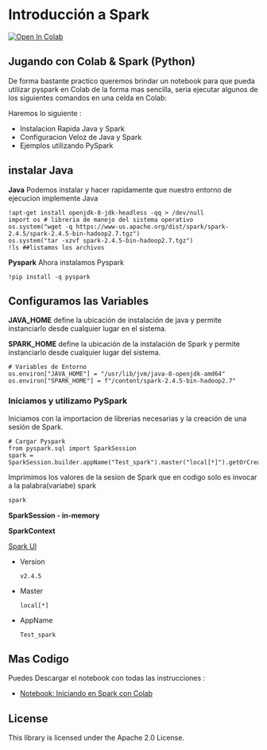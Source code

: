 # Introducción a Spark

[![Open In Colab](https://colab.research.google.com/assets/colab-badge.svg)](https://colab.research.google.com/github/Luxillo/Spark/blob/master/Colab%20y%20PySpark%20-%20Inicio.ipynb)
 
## Jugando con Colab & Spark (Python)

De forma bastante practico queremos brindar un notebook para que pueda utilizar pyspark en Colab de la forma mas sencilla, seria ejecutar algunos de los siguientes comandos en una celda en Colab:

Haremos lo siguiente :

- Instalacion Rapida Java y Spark
- Configuracion Veloz de Java y Spark
- Ejemplos utilizando PySpark

## instalar Java

__Java__ 
Podemos instalar y hacer rapidamente que nuestro entorno de ejecucion implemente Java

```shell
!apt-get install openjdk-8-jdk-headless -qq > /dev/null
import os # libreria de manejo del sistema operativo
os.system("wget -q https://www-us.apache.org/dist/spark/spark-2.4.5/spark-2.4.5-bin-hadoop2.7.tgz")
os.system("tar -xzvf spark-2.4.5-bin-hadoop2.7.tgz")
!ls ##listamos los archivos
```

__Pyspark__
Ahora instalamos Pyspark

```
!pip install -q pyspark

```

## Configuramos las Variables
__JAVA_HOME__  define la ubicación de instalación de java y permite instanciarlo desde cualquier lugar en el sistema.

__SPARK_HOME__  define la ubicación de la instalación de Spark y permite instanciarlo desde cualquier lugar del sistema.

```shell
# Variables de Entorno
os.environ["JAVA_HOME"] = "/usr/lib/jvm/java-8-openjdk-amd64"
os.environ["SPARK_HOME"] = f"/content/spark-2.4.5-bin-hadoop2.7"
```

### Iniciamos y utilizamo PySpark

Iniciamos con la importacion de librerias necesarias y la creación de una sesión de Spark.

```shell
# Cargar Pyspark
from pyspark.sql import SparkSession
spark = SparkSession.builder.appName("Test_spark").master("local[*]").getOrCreate()
```

Imprimimos los valores de la sesion de Spark que en codigo solo es invocar a la palabra(variabe) spark

```scala
spark
```

**SparkSession - in-memory**

**SparkContext**

[Spark UI](http://ff9f989de030:4040/)

- Version

  `v2.4.5`

- Master

  `local[*]`

- AppName

  `Test_spark`

## Mas Codigo

Puedes Descargar el notebook con todas las instrucciones :

 * [Notebook: Iniciando en Spark con Colab](https://github.com/Luxillo/Spark/blob/master/Colab%20y%20PySpark%20-%20Inicio.ipynb)

## License

This library is licensed under the Apache 2.0 License.
